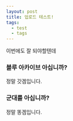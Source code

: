 ```yaml
---
layout: post
title: 업로드 테스트!
tags:
  - test
  - tags
---
```


이번에도 잘 되야할텐데 

### 블루 아카이브 아십니까?

정말 갓겜입니다.

### 군대를 아십니까?

정말 똥겜입니다.
